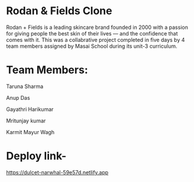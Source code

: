 # Rodan & Fields Clone 

Rodan + Fields is a leading skincare brand founded in 2000 with a passion for giving people the best skin of their lives — and the confidence that comes with it.
This was a collabrative project completed in five days by 4 team members assigned by Masai School during its unit-3 curriculum.

# Team Members:

  Taruna Sharma	
  
  Anup Das
  
  Gayathri Harikumar	
  
  Mritunjay kumar
  
  Karmit	Mayur Wagh
 

# Deploy link-

https://dulcet-narwhal-59e57d.netlify.app


